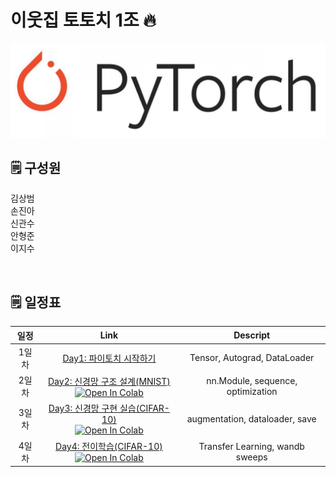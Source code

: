 # 이웃집 토토치 1조 🔥

![pytorch](day_1/img/torch.jpg)

## 🗒️ 구성원

김상범  
손진아  
신관수  
안형준  
이지수  

<br>

## 🗒️ 일정표
| 일정         | Link            | Descript                     |
| :---------:   |  :-------------------:        |  :---------: |
| 1일차        | [Day1: 파이토치 시작하기](https://github.com/AIFFEL-GN-2nd/TotochTeam1/blob/main/day_1/day1_%EC%8B%A4%EC%8A%B5.ipynb) | Tensor, Autograd, DataLoader  |
| 2일차        | [Day2: 신경망 구조 설계(MNIST)](https://github.com/AIFFEL-GN-2nd/TotochTeam1/blob/main/day_2/day_2_%5B%EC%9D%B4%EB%A6%84%5D.ipynb) </br> [![Open In Colab](https://colab.research.google.com/assets/colab-badge.svg)](https://colab.research.google.com/github/AIFFEL-GN-2nd/TotochTeam1/blob/main/day_2/day_2_%5B%EC%9D%B4%EB%A6%84%5D.ipynb)  |  nn.Module, sequence, optimization |
| 3일차        | [Day3: 신경망 구현 실습(CIFAR-10)](https://github.com/AIFFEL-GN-2nd/TotochTeam1/blob/main/day_3/day3_%EC%8B%A4%EC%8A%B5_%5B%EC%9D%B4%EB%A6%84%5D.ipynb) </br> [![Open In Colab](https://colab.research.google.com/assets/colab-badge.svg)](https://colab.research.google.com/github/AIFFEL-GN-2nd/TotochTeam1/blob/main/day_3/day3_%EC%8B%A4%EC%8A%B5_%5B%EC%9D%B4%EB%A6%84%5D.ipynb) |  augmentation, dataloader, save|
| 4일차        | [Day4: 전이학습(CIFAR-10)](https://github.com/AIFFEL-GN-2nd/TotochTeam1/blob/main/day_4/day4_%EC%8B%A4%EC%8A%B5_%5B%EC%9D%B4%EB%A6%84%5D.ipynb) </br> [![Open In Colab](https://colab.research.google.com/assets/colab-badge.svg)](https://colab.research.google.com/github/AIFFEL-GN-2nd/TotochTeam1/blob/main/day_4/day4_%EC%8B%A4%EC%8A%B5_%5B%EC%9D%B4%EB%A6%84%5D.ipynb) | Transfer Learning, wandb sweeps  |

<br>

